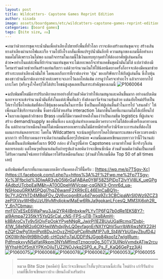 ```yaml
---
layout: post
title: Wildcatters- Capstone Games Reprint Edition
author: sisada
image: assets/boardgames/etc/wildcatters-capstone-games-reprint-edition.jpg
categories: [board games]
tags: [bite size, กบ]
---
```

▪️เกมว่าด้วยการขุดเจาะน้ำมันเพื่อลำเลียงไปขายยังพื้นที่ทั่วโลก เราจะต้องสร้างแท่นขุดเจาะ สร้างเส้นทางลำเลียงผ่านรถไฟและเรือ รวมไปถึงโรงกลั่นเพื่อแปรรูปน้ำมันอีกที ความสนุกของเกมนี้คือทำเองหมดไม่ได้เพราะเงินไม่พอ แถมกิจกรรมในเกมนี้ใช้เงินแทบทุกจุดทำให้ต้องอาศัยผู้เล่นคนอื่นด้วย▪️อย่างในแต่ล่ะพื้นที่ถ้าจำนวนแท่นขุดเจาะไม่เยอะพอก็จะทำแอคชั่นขุดน้ำมันไม่ได้ แปลว่าต้องมีใครมาร่วมด้วยช่วยกันสร้างแท่นกับเรา แต่ด้วยจำนวนเงินให้ใช้น้อยนิดบางครั้งก็อาจจะต้องมีคนมาช่วยสร้างระบบลำเลียงน้ำมันให้ โดยแลกกับการที่เราต้องจ่าย 'หุ้น' ของบริษัทเราให้กับผู้เล่นอื่น ซึ่งใบหุ้นของชาวบ้านนี้เราต้องการด้วยล่ะเพราะจะเอาไว้แลกไทล์แต้ม การดูว่าใครจะทำอะไร แล้วเราอยากไปเกาะใคร (หรือจูงใจใคร)ให้ได้ประโยชน์สูงสุดเลยเป็นสาระสำคัญของเกมนี้
![P1060064](https://boardnbon.files.wordpress.com/2019/10/p1060064.jpg)

▪️ฉบับพิมพ์ใหม่มีการปรับกติกาหลายอย่างที่ส่วนตัวคิดว่าทำให้เกมสนุกและคลีนขึ้นมาก อย่างฉบับเดิมนอกจากจะแข่งจำนวนน้ำมันที่ส่งในแต่ล่ะพื้นที่แล้ว ยังต้องมาวัดจำนวนหุ้นด้วย แต่ฉบับใหม่ปรับเป็นให้เราไปซื้อไทล์แต้มที่ต้องใช้หุ้นของคนอื่นในการซื้อ ซึ่งเป็นผลให้ผู้เล่นตื่นตัวในการไป 'เสนอตัว' ให้เพื่อนมาใช้บริการมากขึ้น ซึ่งตรงนี้ก็ช่วยเสริม interaction ได้มากขึ้นโดยที่แกนเกมไม่ได้เปลี่ยนไป
▪️ในบางแง่มุมแล้วถ้าชอบ Brass เกมนี้ก็มีความคล้ายคลึงในแง่ว่าเป็นเกมธีม logistics ที่ผู้เล่นจะสร้าง demand/supply ของพื้นที่เอง และผู้เล่นทำเองคนเดียวครบวงจรไม่ได้ต้องพึ่งหรือเดาทางคนอื่น แต่ถ้าถามว่าเหมือนไหมก็ไม่เหมือนหรอกเพราะมันไม่มีสายมีท่าหรือว่ามีจังหวะการเล่นที่ต้องใช้แผนการเล่นหลายระยะ โดยใน Wildcatters จะเน้นอยู่กับการไหลไปตามกระแสของจังหวะตรงหน้ามากกว่า ทำให้บางคนอาจจะคิดว่าเกมมันเนื่อยๆไปหน่อย
▪️เกมนี้ผมเคยเขียนแบบยาวกว่านี้ไว้นานล่ะตั้งแต่เป็นฉบับพิมพ์ครั้งแรก 900 กล่อง ตัวในรูปนี้ค่าย Capstones เอามาทำใหม่ ซึ่งจริงๆก็เล่นหลายรอบล่ะ แต่ไหนๆหยิบมาเล่นกับถ่ายรูปแล้วเลยคิดว่าจะเขียนซักนิด ส่วนตัวผมคิดว่ามันเป็นเกมที่ได้รับความสนใจน้อยกว่าที่มันควรได้รับเหมือนกันนะ (ส่วนตัวให้เกมนี้ติด Top 50 of all times เลย)

ฉบับพิมพ์ครั้งแรกที่แกนเกมแบบเดียวกันเคยลงไว้ที่นี้ครับ : [https://wp.me/p7TSgy-Xc](https://l.facebook.com/l.php?u=https%3A%2F%2Fwp.me%2Fp7TSgy-Xc%3Ffbclid%3DIwAR3ybO5l6rGaFABAe0Y8F58Z5PlDoT2IvYVl8LK_ueGPg4AdbzUTcbpEaIM&h=AT0ODpeHWVcqar-cqGNX3-Onnr6d_ua-NSHopuGRKMSPQgI7hqZ6wamF2XR9cEL46ElnCaBQ1n-9c7YJiQYhTD4MBqjFDv_QV6vcpgn8Xu4d7woq9Zc3CBCipaWrSl0Wz9ZCZ3zePIXVsvWHBsUzU9IyMhdjokwlMaEw6RkJa9gpkanLFcesQ_MM3Xj6qh2R_Y_6n7Cbmau-mrF07xESxE6WaPwu3Jai2YR4ilBnbxkwPLYvTP6FQ7b0dRe1EK5BY7-aI9Ampa7235tkY5YsQSrCal_cNS-FPS-uTB-Tkq8AmH-k8BAroCyTv9v5lOiyFpOokYPyeNNgR_JwjrPl1EZBUuUGalRcmq7Dxbj-41W_58eNR2o6OXHwilWhdxj9vLQ0evfagnErNX1YQhV5urrIbW4wzNfX22jHeZQFOwPg1XmlPpt8DvJnOvzZHiDgPCpRhdM1P7u9_St4WYbU0ayZbufD4JOK0WrjNnj9t9BlhOd6-cHOzkFo7aUDDFtNJGgp84koo1z7wIgIRum-PdfmpkxyyN5aYatjRkpm3NYsMfImdTznqcrq0g_50TV3UINpVvmdxATjw2rcuWYhsHtOf5mXYPKnOjIuTUZ2NOJykq2SP0_e_Ps_F_KaQ6GePzz3jA)
![P1060075](https://boardnbon.files.wordpress.com/2019/10/p1060075.jpg)![P1060068](https://boardnbon.files.wordpress.com/2019/10/p1060068.jpg)![P1060078](https://boardnbon.files.wordpress.com/2019/10/p1060078.jpg)![P1060062](https://boardnbon.files.wordpress.com/2019/10/p1060062.jpg)![P1060053](https://boardnbon.files.wordpress.com/2019/10/p1060053.jpg)![P1060055](https://boardnbon.files.wordpress.com/2019/10/p1060055.jpg)

> --------------------------------
> หมวด Bite Size (พอดีคำ) นี้กะว่าจะเขียนอะไรสั้นๆประมาณนี้ล่ะกัน ใหม่บ้าง เก่ารีรันบ้าง เกมที่ขี้เกียจเขียนยาวบ้าง เขียนถึงตัวเสริมบ้าง


